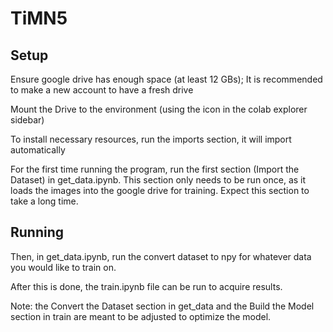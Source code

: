 # TiMN5

## Setup
Ensure google drive has enough space (at least 12 GBs);
It is recommended to make a new account to have a fresh drive

Mount the Drive to the environment (using the icon in the colab explorer sidebar)

To install necessary resources, run the imports section, it will import automatically

For the first time running the program, run the first section (Import the Dataset) in get_data.ipynb.  This section only needs to be run once, as it loads the images into the google drive for training. Expect this section to take a long time.

## Running

Then, in get_data.ipynb, run the convert dataset to npy for whatever data you would like to train on.

After this is done, the train.ipynb file can be run to acquire results.

Note: the Convert the Dataset section in get_data and the Build the Model section in train are meant to be adjusted to optimize the model. 
